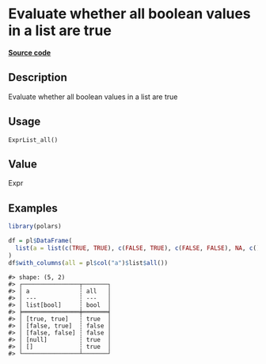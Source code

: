 

# Evaluate whether all boolean values in a list are true

[**Source code**](https://github.com/pola-rs/r-polars/tree/main/R/expr__list.R#L462)

## Description

Evaluate whether all boolean values in a list are true

## Usage

<pre><code class='language-R'>ExprList_all()
</code></pre>

## Value

Expr

## Examples

``` r
library(polars)

df = pl$DataFrame(
  list(a = list(c(TRUE, TRUE), c(FALSE, TRUE), c(FALSE, FALSE), NA, c()))
)
df$with_columns(all = pl$col("a")$list$all())
```

    #> shape: (5, 2)
    #> ┌────────────────┬───────┐
    #> │ a              ┆ all   │
    #> │ ---            ┆ ---   │
    #> │ list[bool]     ┆ bool  │
    #> ╞════════════════╪═══════╡
    #> │ [true, true]   ┆ true  │
    #> │ [false, true]  ┆ false │
    #> │ [false, false] ┆ false │
    #> │ [null]         ┆ true  │
    #> │ []             ┆ true  │
    #> └────────────────┴───────┘
